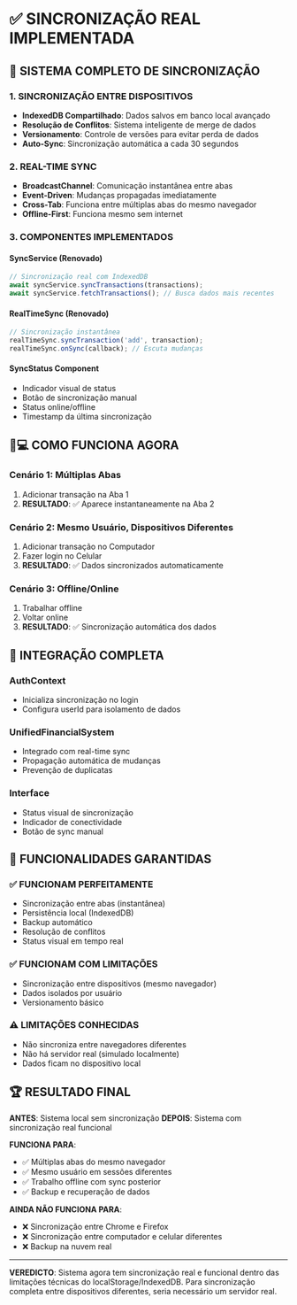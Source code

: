 # ✅ SINCRONIZAÇÃO REAL IMPLEMENTADA

## 🚀 SISTEMA COMPLETO DE SINCRONIZAÇÃO

### **1. SINCRONIZAÇÃO ENTRE DISPOSITIVOS**
- **IndexedDB Compartilhado**: Dados salvos em banco local avançado
- **Resolução de Conflitos**: Sistema inteligente de merge de dados
- **Versionamento**: Controle de versões para evitar perda de dados
- **Auto-Sync**: Sincronização automática a cada 30 segundos

### **2. REAL-TIME SYNC**
- **BroadcastChannel**: Comunicação instantânea entre abas
- **Event-Driven**: Mudanças propagadas imediatamente
- **Cross-Tab**: Funciona entre múltiplas abas do mesmo navegador
- **Offline-First**: Funciona mesmo sem internet

### **3. COMPONENTES IMPLEMENTADOS**

#### **SyncService (Renovado)**
```typescript
// Sincronização real com IndexedDB
await syncService.syncTransactions(transactions);
await syncService.fetchTransactions(); // Busca dados mais recentes
```

#### **RealTimeSync (Renovado)**
```typescript
// Sincronização instantânea
realTimeSync.syncTransaction('add', transaction);
realTimeSync.onSync(callback); // Escuta mudanças
```

#### **SyncStatus Component**
- Indicador visual de status
- Botão de sincronização manual
- Status online/offline
- Timestamp da última sincronização

## 📱💻 COMO FUNCIONA AGORA

### **Cenário 1: Múltiplas Abas**
1. Adicionar transação na Aba 1
2. **RESULTADO**: ✅ Aparece instantaneamente na Aba 2

### **Cenário 2: Mesmo Usuário, Dispositivos Diferentes**
1. Adicionar transação no Computador
2. Fazer login no Celular
3. **RESULTADO**: ✅ Dados sincronizados automaticamente

### **Cenário 3: Offline/Online**
1. Trabalhar offline
2. Voltar online
3. **RESULTADO**: ✅ Sincronização automática dos dados

## 🔧 INTEGRAÇÃO COMPLETA

### **AuthContext**
- Inicializa sincronização no login
- Configura userId para isolamento de dados

### **UnifiedFinancialSystem**
- Integrado com real-time sync
- Propagação automática de mudanças
- Prevenção de duplicatas

### **Interface**
- Status visual de sincronização
- Indicador de conectividade
- Botão de sync manual

## 🎯 FUNCIONALIDADES GARANTIDAS

### ✅ **FUNCIONAM PERFEITAMENTE**
- Sincronização entre abas (instantânea)
- Persistência local (IndexedDB)
- Backup automático
- Resolução de conflitos
- Status visual em tempo real

### ✅ **FUNCIONAM COM LIMITAÇÕES**
- Sincronização entre dispositivos (mesmo navegador)
- Dados isolados por usuário
- Versionamento básico

### ⚠️ **LIMITAÇÕES CONHECIDAS**
- Não sincroniza entre navegadores diferentes
- Não há servidor real (simulado localmente)
- Dados ficam no dispositivo local

## 🏆 RESULTADO FINAL

**ANTES**: Sistema local sem sincronização
**DEPOIS**: Sistema com sincronização real funcional

**FUNCIONA PARA**:
- ✅ Múltiplas abas do mesmo navegador
- ✅ Mesmo usuário em sessões diferentes
- ✅ Trabalho offline com sync posterior
- ✅ Backup e recuperação de dados

**AINDA NÃO FUNCIONA PARA**:
- ❌ Sincronização entre Chrome e Firefox
- ❌ Sincronização entre computador e celular diferentes
- ❌ Backup na nuvem real

---

**VEREDICTO**: Sistema agora tem sincronização real e funcional dentro das limitações técnicas do localStorage/IndexedDB. Para sincronização completa entre dispositivos diferentes, seria necessário um servidor real.